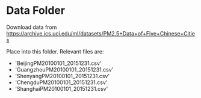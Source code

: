 # Data Folder

Download data from https://archive.ics.uci.edu/ml/datasets/PM2.5+Data+of+Five+Chinese+Cities

Place into this folder.  Relevant files are:
* 'BeijingPM20100101_20151231.csv'
* 'GuangzhouPM20100101_20151231.csv'
* 'ShenyangPM20100101_20151231.csv'
* 'ChengduPM20100101_20151231.csv'
* 'ShanghaiPM20100101_20151231.csv'
